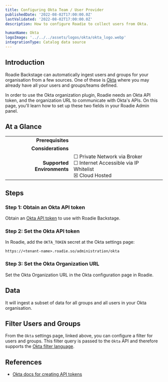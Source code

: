 ```yaml
---
title: Configuring Okta Team / User Provider
publishedDate: '2022-08-02T17:00:00.0Z'
lastValidated: '2022-08-02T17:00:00.0Z'
description: How to configure Roadie to collect users from Okta.

humanName: Okta
logoImage: '../../../assets/logos/okta/okta_logo.webp'
integrationType: Catalog data source
---
```


## Introduction

Roadie Backstage can automatically ingest users and groups for your organisation from a few sources. One of these is [Okta](https://www.okta.com/) where you may already have all your users and groups/teams defined.

In order to use the Okta organization plugin, Roadie needs an Okta API token, and the organization URL to communicate with Okta's APIs. On this page, you'll learn how to set up these two fields in your Roadie Admin panel.

## At a Glance

|                            |                                                                                                  |
| -------------------------: | ------------------------------------------------------------------------------------------------ |
|          **Prerequisites** |                                                                                                  |
|         **Considerations** |                                                                                                  |
| **Supported Environments** | ☐ Private Network via Broker <br /> ☐ Internet Accessible via IP Whitelist <br /> ☒ Cloud Hosted |

## Steps

### Step 1: Obtain an Okta API token

Obtain an [Okta API token](https://developer.okta.com/docs/guides/create-an-api-token/) to use with Roadie Backstage.

### Step 2: Set the Okta API token

In Roadie, add the `OKTA_TOKEN` secret at the Okta settings page:

```text
https://<tenant-name>.roadie.so/administration/okta
```

### Step 3: Set the Okta Organization URL

Set the Okta Organization URL in the Okta configuration page in Roadie.

## Data

It will ingest a subset of data for all groups and all users in your Okta organisation.

## Filter Users and Groups

From the `Okta` settings page, linked above, you can configure a filter for users and groups. This filter query is passed to the `Okta` API and therefore supports the [Okta filter language](https://developer.okta.com/docs/reference/api/users/#list-users-with-a-filter).

## References

- [Okta docs for creating API tokens](https://developer.okta.com/docs/guides/create-an-api-token/)
